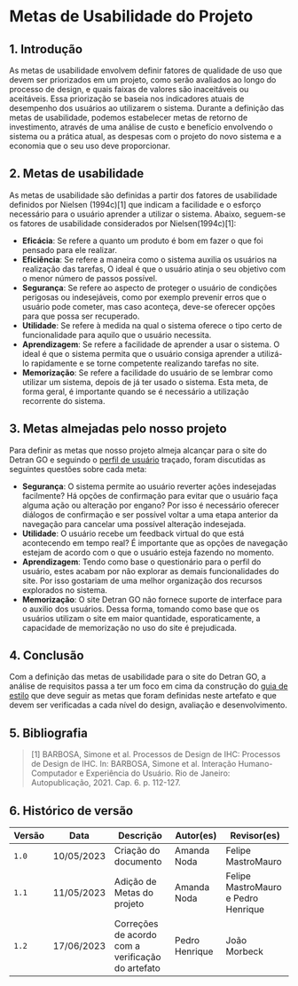 # Metas de Usabilidade do Projeto

## 1. Introdução
As metas de usabilidade envolvem definir fatores de qualidade de uso que devem ser priorizados em um projeto, como serão avaliados ao longo do processo de design, e quais faixas de valores são inaceitáveis ou aceitáveis. Essa priorização se baseia nos indicadores atuais de desempenho dos usuários ao utilizarem o sistema. Durante a definição das metas de usabilidade, podemos estabelecer metas de retorno de investimento, através de uma análise de custo e benefício envolvendo o sistema ou a prática atual, as despesas com o projeto do novo sistema e a economia que o seu uso deve proporcionar.

## 2. Metas de usabilidade
As metas de usabilidade são definidas a partir dos fatores de usabilidade definidos por Nielsen (1994c)[1] que indicam a facilidade e o esforço necessário para o usuário aprender a utilizar o sistema. Abaixo, seguem-se os fatores de usabilidade considerados por Nielsen(1994c)[1]:

- **Eficácia**: Se refere a quanto um produto é bom em fazer o que foi pensado para ele realizar.
- **Eficiência**: Se refere a maneira como o sistema auxilia os usuários na realização das tarefas, O ideal é que o usuário atinja o seu objetivo com o menor número de passos possível.
- **Segurança**: Se refere ao aspecto de proteger o usuário de condições perigosas ou indesejáveis, como por exemplo prevenir erros que o usuário pode cometer, mas caso aconteça, deve-se oferecer opções para que possa ser recuperado.
- **Utilidade**: Se refere à medida na qual o sistema oferece o tipo certo de funcionalidade para aquilo que o usuário necessita.
- **Aprendizagem**: Se refere a facilidade de aprender a usar o sistema. O ideal é que o sistema permita que o usuário consiga aprender a utilizá-lo rapidamente e se torne competente realizando tarefas no site.
- **Memorização**: Se refere a facilidade do usuário de se lembrar como utilizar um sistema, depois de já ter usado o sistema. Esta meta, de forma geral, é importante quando se é necessário a utilização recorrente do sistema.

## 3. Metas almejadas pelo nosso projeto
Para definir as metas que nosso projeto almeja alcançar para o site do Detran GO e seguindo o [perfil de usuário](../analise_requisitos/perfilUsuario.md) traçado, foram discutidas as seguintes questões sobre cada meta:

- **Segurança**: O sistema permite ao usuário reverter ações indesejadas facilmente? Há opções de confirmação para evitar que o usuário faça alguma ação ou alteração por engano? Por isso é necessário oferecer diálogos de confirmação e ser possível voltar a uma etapa anterior da navegação para cancelar uma possível alteração indesejada. 
- **Utilidade**: O usuário recebe um feedback virtual do que está acontecendo em tempo real? É importante que as opções de navegação estejam de acordo com o que o usuário esteja fazendo no momento.
- **Aprendizagem**: Tendo como base o questionário para o perfil do usuário, estes acabam por não explorar as demais funcionalidades do site. Por isso gostariam de uma melhor organização dos recursos explorados no sistema.
- **Memorização**: O site Detran GO não fornece suporte de interface para o auxilio dos usuários. Dessa forma, tomando como base que os usuários utilizam o site em maior quantidade, esporaticamente, a capacidade de memorização no uso do site é prejudicada.

## 4. Conclusão

Com a definição das metas de usabilidade para o site do Detran GO, a análise de requisitos passa a ter um foco em cima da construção do [guia de estilo](../analise_requisitos/guia_estilo.md) que deve seguir as metas que foram definidas neste artefato e que devem ser verificadas a cada nível do design, avaliação e desenvolvimento.

## 5. Bibliografia
> [1] BARBOSA, Simone et al. Processos de Design de IHC: Processos de Design de IHC. In: BARBOSA, Simone et al. Interação Humano-Computador e Experiência do Usuário. Rio de Janeiro: Autopublicação, 2021. Cap. 6. p. 112-127.

## 6. Histórico de versão
| Versão | Data       | Descrição            | Autor(es)   | Revisor(es)    |
|--------|------------|----------------------|-------------|----------------|
| `1.0`  | 10/05/2023 | Criação do documento | Amanda Noda | Felipe MastroMauro |
| `1.1`  | 11/05/2023 | Adição de Metas do projeto | Amanda Noda | Felipe MastroMauro e Pedro Henrique |
| `1.2`  | 17/06/2023 | Correções de acordo com a verificação do artefato | Pedro Henrique | João Morbeck |


